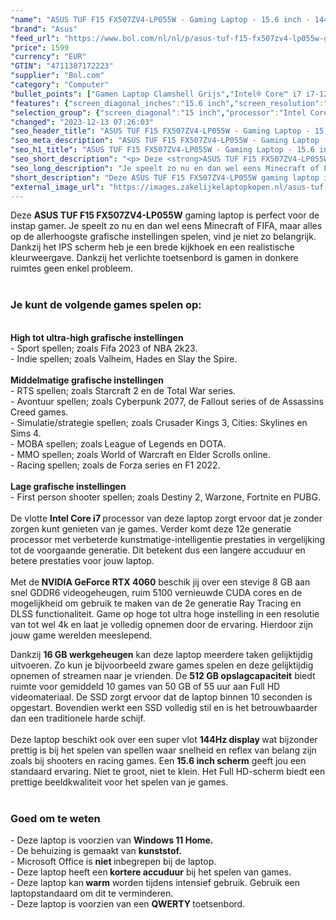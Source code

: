 ```yaml
---
"name": "ASUS TUF F15 FX507ZV4-LP055W - Gaming Laptop - 15.6 inch - 144Hz"
"brand": "Asus"
"feed_url": "https://www.bol.com/nl/nl/p/asus-tuf-f15-fx507zv4-lp055w-gaming-laptop-15-6-inch-144hz/9300000152434139"
"price": 1599
"currency": "EUR"
"GTIN": "4711387172223"
"supplier": "Bol.com"
"category": "Computer"
"bullet_points": ["Gamen Laptop Clamshell Grijs","Intel® Core™ i7 i7-12700H","39,6 cm (15.6\") Full HD 1920 x 1080 Pixels IPS Mat 16:9","16 GB DDR4-SDRAM 2300 MHz","512 GB SSD","NVIDIA GeForce RTX 4060 8 GB NVIDIA G-SYNC Intel Iris Xe Graphics","Wi-Fi 6 (802.11ax) Ethernet LAN 10,100,1000 Mbit/s Bluetooth 5.2","Lithium-Ion (Li-Ion) 90 Wh 240 W","Windows 11 Home 64-bit"]
"features": {"screen_diagonal_inches":"15.6 inch","screen_resolution":"1920 x 1080 Pixels","processor_family":"Intel® Core™ i7","memory_size":"16 GB","memory_type":"DDR4-SDRAM","total_storage_space":"512 GB","graphics_card":"NVIDIA GeForce RTX 4060","graphics_memory_size":"8 GB","operating_system":"Windows 11 Home","battery_capacity":"90 Wh","width":"354 mm","depth":"251 mm","weight":"2,2 kg","purpose_laptop":"Gaming"}
"selection_group": {"screen_diagonal":"15 inch","processor":"Intel Core i7","changed_price_past_3_days":false,"product_family":"TUF Gaming"}
"changed": "2023-12-13 07:26:03"
"seo_header_title": "ASUS TUF F15 FX507ZV4-LP055W - Gaming Laptop - 15.6 inch - 144Hz"
"seo_meta_description": "ASUS TUF F15 FX507ZV4-LP055W - Gaming Laptop - 15.6 inch - 144Hz"
"seo_h1_title": "ASUS TUF F15 FX507ZV4-LP055W - Gaming Laptop - 15.6 inch - 144Hz"
"seo_short_description": "<p> Deze <strong>ASUS TUF F15 FX507ZV4-LP055W</strong> gaming laptop is perfect voor de instap gamer."
"seo_long_description": "Je speelt zo nu en dan wel eens Minecraft of FIFA, maar alles op de allerhoogste grafische instellingen spelen, vind je niet zo belangrijk. Dankzij het IPS scherm heb je een brede kijkhoek en een realistische kleurweergave. Dankzij het verlichte toetsenbord is gamen in donkere ruimtes geen enkel probleem. <br /><br /> </p> <h3>Je kunt de volgende games spelen op:</h3> <p> <br /><strong>High tot ultra-high grafische instellingen</strong><br />- Sport spellen; zoals Fifa 2023 of NBA 2k23. <br />- Indie spellen; zoals Valheim, Hades en Slay the Spire. <br /><br /><strong>Middelmatige grafische instellingen</strong><br />- RTS spellen; zoals Starcraft 2 en de Total War series. <br />- Avontuur spellen; zoals Cyberpunk 2077, de Fallout series of de Assassins Creed games. <br />- Simulatie/strategie spellen; zoals Crusader Kings 3, Cities: Skylines en Sims 4. <br />- MOBA spellen; zoals League of Legends en DOTA. <br />- MMO spellen; zoals World of Warcraft en Elder Scrolls online. <br />- Racing spellen; zoals de Forza series en F1 2022. <br /><br /><strong>Lage grafische instellingen</strong><br />- First person shooter spellen; zoals Destiny 2, Warzone, Fortnite en PUBG. <br /><br />De vlotte <strong>Intel Core i7 </strong>processor van deze laptop zorgt ervoor dat je zonder zorgen kunt genieten van je games. Verder komt deze 12e generatie processor met verbeterde kunstmatige-intelligentie prestaties in vergelijking tot de voorgaande generatie. Dit betekent dus een langere accuduur en betere prestaties voor jouw laptop. <br /><br />Met de<strong> NVIDIA GeForce RTX 4060</strong> beschik jij over een stevige 8 GB aan snel GDDR6 videogeheugen, ruim 5100 vernieuwde CUDA cores en de mogelijkheid om gebruik te maken van de 2e generatie Ray Tracing en DLSS functionaliteit. Game op hoge tot ultra hoge instelling in een resolutie van tot wel 4k en laat je volledig opnemen door de ervaring. Hierdoor zijn jouw game werelden meeslepend. </p> <p> Dankzij <strong>16 GB werkgeheugen</strong> kan deze laptop meerdere taken gelijktijdig uitvoeren. Zo kun je bijvoorbeeld zware games spelen en deze gelijktijdig opnemen of streamen naar je vrienden. De <strong>512 GB opslagcapaciteit</strong> biedt ruimte voor gemiddeld 10 games van 50 GB of 55 uur aan Full HD videomateriaal. De SSD zorgt ervoor dat de laptop binnen 10 seconden is opgestart. Bovendien werkt een SSD volledig stil en is het betrouwbaarder dan een traditionele harde schijf. <br /><br />Deze laptop beschikt ook over een super vlot <strong>144Hz display </strong>wat bijzonder prettig is bij het spelen van spellen waar snelheid en reflex van belang zijn zoals bij shooters en racing games. Een <strong>15. 6 inch scherm</strong> geeft jou een standaard ervaring. Niet te groot, niet te klein. Het Full HD-scherm biedt een prettige beeldkwaliteit voor het spelen van je games. <br /><br /> </p> <h3>Goed om te weten</h3> <p> - Deze laptop is voorzien van <strong>Windows 11 Home. </strong><br />- De behuizing is gemaakt van <strong>kunststof. </strong><br />- Microsoft Office is <strong>niet </strong>inbegrepen bij de laptop. <br />- Deze laptop heeft een<strong> kortere accuduur</strong> bij het spelen van games. <br />- Deze laptop kan<strong> warm</strong> worden tijdens intensief gebruik. Gebruik een laptopstandaard om dit te verminderen. <br />- Deze laptop is voorzien van een <strong>QWERTY </strong>toetsenbord. </p>"
"short_description": "Deze ASUS TUF F15 FX507ZV4-LP055W gaming laptop is perfect voor de instap gamer. Je speelt zo nu en dan wel eens Minecraft of FIFA, maar alles op de allerhoogste grafische instellingen spelen, vind je niet zo belangrijk. Dankzij het IPS scherm heb je een brede kijkhoek en een realistische kleurweergave. Dankzij het verlichte toetsenbord is gamen in donkere ruimtes geen enkel probleem. Je kunt de volgende games spelen op: High tot ultra-high grafische instellingen - Sport spellen; zoals Fifa 2023 of NBA 2k23. - Indie spellen; zoals Valheim, Hades en Slay the Spire. Middelmatige grafische instellingen - RTS spellen; zoals Starcraft 2 en de Total War series. - Avontuur spellen; zoals Cyberpunk 2077, de Fallout series of de Assassins Creed games. - Simulatie/strategie spellen; zoals Crusader Kings 3, Cities: Skylines en Sims 4. - MOBA spellen; zoals League of Legends en DOTA. - MMO spellen; zoals World of Warcraft en Elder Scrolls online. - Racing spellen; zoals de Forza series en F1 2022. Lage grafische instellingen - First person shooter spellen; zoals Destiny 2, Warzone, Fortnite en PUBG. De vlotte Intel Core i7 processor van deze laptop zorgt ervoor dat je zonder zorgen kunt genieten van je games. Verder komt deze 12e generatie processor met verbeterde kunstmatige-intelligentie prestaties in vergelijking tot de voorgaande generatie. Dit betekent dus een langere accuduur en betere prestaties voor jouw laptop. Met de NVIDIA GeForce RTX 4060 beschik jij over een stevige 8 GB aan snel GDDR6 videogeheugen, ruim 5100 vernieuwde CUDA cores en de mogelijkheid om gebruik te maken van de 2e generatie Ray Tracing en DLSS functionaliteit. Game op hoge tot ultra hoge instelling in een resolutie van tot wel 4k en laat je volledig opnemen door de ervaring. Hierdoor zijn jouw game werelden meeslepend. Dankzij 16 GB werkgeheugen kan deze laptop meerdere taken gelijktijdig uitvoeren. Zo kun je bijvoorbeeld zware games spelen en deze gelijktijdig opnemen of streamen naar je vrienden. De 512 GB opslagcapaciteit biedt ruimte voor gemiddeld 10 games van 50 GB of 55 uur aan Full HD videomateriaal. De SSD zorgt ervoor dat de laptop binnen 10 seconden is opgestart. Bovendien werkt een SSD volledig stil en is het betrouwbaarder dan een traditionele harde schijf. Deze laptop beschikt ook over een super vlot 144Hz display wat bijzonder prettig is bij het spelen van spellen waar snelheid en reflex van belang zijn zoals bij shooters en racing games. Een 15.6 inch scherm geeft jou een standaard ervaring. Niet te groot, niet te klein. Het Full HD-scherm biedt een prettige beeldkwaliteit voor het spelen van je games. Goed om te weten - Deze laptop is voorzien van Windows 11 Home. - De behuizing is gemaakt van kunststof. - Microsoft Office is niet inbegrepen bij de laptop. - Deze laptop heeft een kortere accuduur bij het spelen van games. - Deze laptop kan warm worden tijdens intensief gebruik. Gebruik een laptopstandaard om dit te verminderen. - Deze laptop is voorzien van een QWERTY toetsenbord."
"external_image_url": "https://images.zakelijkelaptopkopen.nl/asus-tuf-f15-fx507zv4-lp055w-gaming-laptop-15-6-inch-144hz.webp"
---
```


<p> Deze <strong>ASUS TUF F15 FX507ZV4-LP055W</strong> gaming laptop is perfect voor de instap gamer. Je speelt zo nu en dan wel eens Minecraft of FIFA, maar alles op de allerhoogste grafische instellingen spelen, vind je niet zo belangrijk. Dankzij het IPS scherm heb je een brede kijkhoek en een realistische kleurweergave. Dankzij het verlichte toetsenbord is gamen in donkere ruimtes geen enkel probleem.<br /><br /> </p> <h3>Je kunt de volgende games spelen op:</h3> <p> <br /><strong>High tot ultra-high grafische instellingen</strong><br />- Sport spellen; zoals Fifa 2023 of NBA 2k23.<br />- Indie spellen; zoals Valheim, Hades en Slay the Spire.<br /><br /><strong>Middelmatige grafische instellingen</strong><br />- RTS spellen; zoals Starcraft 2 en de Total War series.<br />- Avontuur spellen; zoals Cyberpunk 2077, de Fallout series of de Assassins Creed games.<br />- Simulatie/strategie spellen; zoals Crusader Kings 3, Cities: Skylines en Sims 4.<br />- MOBA spellen; zoals League of Legends en DOTA.<br />- MMO spellen; zoals World of Warcraft en Elder Scrolls online.<br />- Racing spellen; zoals de Forza series en F1 2022.<br /><br /><strong>Lage grafische instellingen</strong><br />- First person shooter spellen; zoals Destiny 2, Warzone, Fortnite en PUBG.<br /><br />De vlotte <strong>Intel Core i7 </strong>processor van deze laptop zorgt ervoor dat je zonder zorgen kunt genieten van je games. Verder komt deze 12e generatie processor met verbeterde kunstmatige-intelligentie prestaties in vergelijking tot de voorgaande generatie. Dit betekent dus een langere accuduur en betere prestaties voor jouw laptop.<br /><br />Met de<strong> NVIDIA GeForce RTX 4060</strong> beschik jij over een stevige 8 GB aan snel GDDR6 videogeheugen, ruim 5100 vernieuwde CUDA cores en de mogelijkheid om gebruik te maken van de 2e generatie Ray Tracing en DLSS functionaliteit. Game op hoge tot ultra hoge instelling in een resolutie van tot wel 4k en laat je volledig opnemen door de ervaring. Hierdoor zijn jouw game werelden meeslepend. </p> <p> Dankzij <strong>16 GB werkgeheugen</strong> kan deze laptop meerdere taken gelijktijdig uitvoeren. Zo kun je bijvoorbeeld zware games spelen en deze gelijktijdig opnemen of streamen naar je vrienden. De <strong>512 GB opslagcapaciteit</strong> biedt ruimte voor gemiddeld 10 games van 50 GB of 55 uur aan Full HD videomateriaal. De SSD zorgt ervoor dat de laptop binnen 10 seconden is opgestart. Bovendien werkt een SSD volledig stil en is het betrouwbaarder dan een traditionele harde schijf.<br /><br />Deze laptop beschikt ook over een super vlot <strong>144Hz display </strong>wat bijzonder prettig is bij het spelen van spellen waar snelheid en reflex van belang zijn zoals bij shooters en racing games. Een <strong>15.6 inch scherm</strong> geeft jou een standaard ervaring. Niet te groot, niet te klein. Het Full HD-scherm biedt een prettige beeldkwaliteit voor het spelen van je games.<br /><br /> </p> <h3>Goed om te weten</h3> <p> - Deze laptop is voorzien van <strong>Windows 11 Home.</strong><br />- De behuizing is gemaakt van <strong>kunststof.</strong><br />- Microsoft Office is <strong>niet </strong>inbegrepen bij de laptop.<br />- Deze laptop heeft een<strong> kortere accuduur</strong> bij het spelen van games.<br />- Deze laptop kan<strong> warm</strong> worden tijdens intensief gebruik. Gebruik een laptopstandaard om dit te verminderen.<br />- Deze laptop is voorzien van een <strong>QWERTY </strong>toetsenbord. </p>
